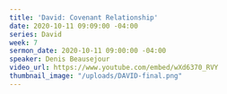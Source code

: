 ```yaml
---
title: 'David: Covenant Relationship'
date: 2020-10-11 09:09:00 -04:00
series: David
week: 7
sermon_date: 2020-10-11 09:00:00 -04:00
speaker: Denis Beausejour
video_url: https://www.youtube.com/embed/wXd6370_RVY
thumbnail_image: "/uploads/DAVID-final.png"
---
```


